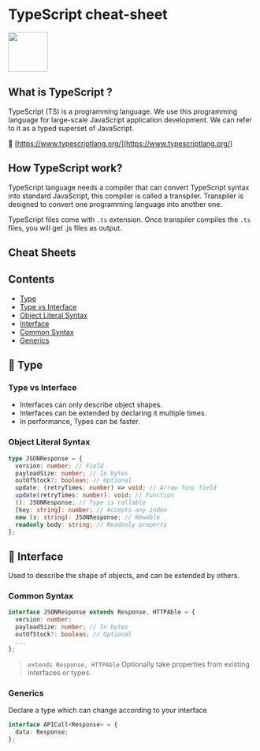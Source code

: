 # TypeScript cheat-sheet

<p align="left">
  <img width="80" height="80" src="https://raw.githubusercontent.com/rmolinamir/typescript-cheatsheet/master/TypeScript.png">
</p>

## What is TypeScript ?

TypeScript (TS) is a programming language. We use this programming language for large-scale JavaScript application development. We can refer to it as a typed superset of JavaScript.

🔗 [https://www.typescriptlang.org/](https://www.typescriptlang.org/)

## How TypeScript work?

TypeScript language needs a compiler that can convert TypeScript syntax into standard JavaScript, this compiler is called a transpiler.
Transpiler is designed to convert one programming language into another one.

TypeScript files come with `.ts` extension. Once transpiler compiles the `.ts` files, you will get .js files as output.

## Cheat Sheets

## Contents

- [Type](#-type)
- [Type vs Interface](#type-vs-interface)
- [Object Literal Syntax](#object-literal-syntax)
- [Interface](#-interface)
- [Common Syntax](#common-syntax)
- [Generics](#generics)



## 📄 Type

### Type vs Interface

- Interfaces can only describe object shapes.
- Interfaces can be extended by declaring it multiple times.
- In performance, Types can be faster.

### Object Literal Syntax

```typescript
type JSONResponse = {
  version: number; // Field
  payloadSize: number; // In bytes
  outOfStock?: boolean; // Optional
  update: (retryTimes: number) => void; // Arrow func field
  update(retryTimes: number): void; // Function
  (): JSONResponse; // Type is callable
  [key: string]: number; // Accepts any index
  new (s: string): JSONResponse; // Newable
  readonly body: string; // Readonly property
};
```

## 📄 Interface

Used to describe the shape of objects, and can be extended by others.

### Common Syntax

```typescript
interface JSONResponse extends Response, HTTPAble = {
  version: number;
  payloadSize: number; // In bytes
  outOfStock?: boolean; // Optional
  ...
};
```

> `extends Response, HTTPAble` Optionally take properties from existing interfaces or types.

### Generics

Declare a type which can change according to your interface

```typescript
interface APICall<Response> = {
  data: Response;
};
```
